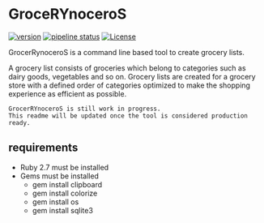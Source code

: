 # GroceRYnoceroS

[![version](https://badgen.net/gitlab/release/christianpflugradt/grocerynoceros)](https://gitlab.com/christianpflugradt/grocerynoceros/-/tags) [![pipeline status](https://gitlab.com/christianpflugradt/grocerynoceros/badges/main/pipeline.svg)](https://gitlab.com/christianpflugradt/grocerynoceros/-/commits/main) [![License](https://img.shields.io/badge/License-Apache%202.0-blue.svg)](https://opensource.org/licenses/Apache-2.0)

GrocerRynoceroS is a command line based tool to create grocery lists.

A grocery list consists of groceries which belong to categories such as dairy goods, vegetables and so on.
Grocery lists are created for a grocery store with a defined order of categories
optimized to make the shopping experience as efficient as possible.

    GrocerRYnoceroS is still work in progress.
    This readme will be updated once the tool is considered production ready.

## requirements ##
 * Ruby 2.7 must be installed
 * Gems must be installed
    * gem install clipboard
    * gem install colorize
    * gem install os
    * gem install sqlite3
